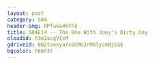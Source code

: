 ```yaml
---
layout: post 
category: S04 
header-img: RPfuka4KfF8 
title: S04E14 -- The One With Joey's Dirty Day 
oloadid: h3m2acgVIxM 
gdriveid: 0B2tsexyaYxGCMUJrMXlycmNjS1E 
bgcolor: F66F37
--- 
```

<!--more--> 
